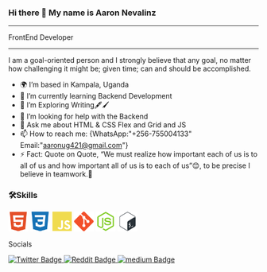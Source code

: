 ### Hi there 👋 My name is Aaron Nevalinz
<hr>
FrontEnd Developer
<hr>

I am a goal-oriented person and I strongly believe that any goal, no matter how challenging it might be; given time; can and should be accomplished.

- 🌍 I’m based in Kampala, Uganda
- 🌱 I’m currently learning Backend Development
- 📓 I’m Exploring Writing🖋🖌
- 🤔 I’m looking for help with the Backend
- 💬 Ask me about HTML & CSS Flex and Grid and JS
- 📫 How to reach me: {WhatsApp:"+256-755004133" Email:"aaronug421@gmail.com"}
- ⚡ Fact: Quote on Quote, “We must realize how important each of us is to all of us and how important all of us is to each of us”😊, to be precise I believe in teamwork.👊

### 🛠️Skills
<div>
  <img src='https://github.com/devicons/devicon/blob/master/icons/html5/html5-plain.svg' width='40' height='40'/>
  <img src='https://github.com/devicons/devicon/blob/master/icons/css3/css3-plain.svg' width='40' height='40'/>
  <img src='https://github.com/devicons/devicon/blob/master/icons/javascript/javascript-plain.svg' width='40' height='40'/>
  <img src='https://github.com/devicons/devicon/blob/master/icons/git/git-plain.svg' width='40' height='40'/>
  <img src='https://github.com/devicons/devicon/blob/master/icons/nodejs/nodejs-plain.svg' width='40' height='40'/>
  <img src='https://github.com/devicons/devicon/blob/master/icons/bash/bash-plain.svg' width='40' height='40'/>
</div>

Socials

<div>
  <a href='https://twitter.com/AaronNevalinz'>
    <img src="https://img.shields.io/badge/Twitter-blue?style=for-the-badge&logo=Twitter&logoColor=white" alt="Twitter Badge"/>
  </a>
  <a href='https://www.reddit.com/user/Background-Crow-5497'>
    <img src="https://img.shields.io/badge/Reddit-black?style=for-the-badge&logo=Reddit&logoColor=red" alt="Reddit Badge"/>
  </a>
  <a href='https://medium.com/@AaronNevalinz'>
    <img src="https://img.shields.io/badge/medium-white?style=for-the-badge&logo=medium&logoColor=black" alt="medium Badge"/>  
  </a>
</div>
